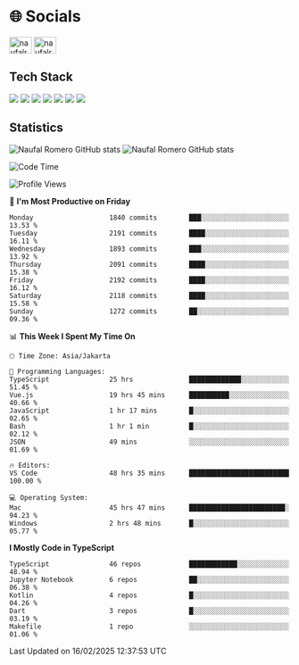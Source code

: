 <h1 align="">🌐 Socials</h1>
<p align="left">
<a href="https://linkedin.com/in/naufal-romero-putra-pratama-9ab816177/" target="blank"><img align="center" src="https://raw.githubusercontent.com/rahuldkjain/github-profile-readme-generator/master/src/images/icons/Social/linked-in-alt.svg" alt="naufalromero" height="30" width="40" /></a>
<a href="https://instagram.com/naufalromero" target="blank"><img align="center" src="https://raw.githubusercontent.com/rahuldkjain/github-profile-readme-generator/master/src/images/icons/Social/instagram.svg" alt="naufalromero" height="30" width="40" /></a>
</p>


<h2 align="">Tech Stack</h2>
<div align="">
  <img src="https://img.shields.io/badge/next.js-000000?style=for-the-badge&logo=nextdotjs&logoColor=white"/>
 <img src="https://img.shields.io/badge/typescript-%23007ACC.svg?style=for-the-badge&logo=typescript&logoColor=white"/>
 <img src="https://img.shields.io/badge/react-%2320232a.svg?style=for-the-badge&logo=react&logoColor=%2361DAFB"/>
 <img src="https://img.shields.io/badge/tailwindcss-%2338B2AC.svg?style=for-the-badge&logo=tailwind-css&logoColor=white"/>
 <img src="https://img.shields.io/badge/Prisma-3982CE?style=for-the-badge&logo=Prisma&logoColor=white"/>
 <img src="https://img.shields.io/badge/javascript-%23323330.svg?style=for-the-badge&logo=javascript&logoColor=%23F7DF1E"/>
 <img src="https://img.shields.io/badge/java-%23ED8B00.svg?style=for-the-badge&logo=openjdk&logoColor=white"/>
</div>


<h2 align="">Statistics</h2>
<div align="">
<img src="https://github-readme-stats-xi-nine-74.vercel.app/api?username=romves&show_icons=true&theme=tokyonight&include_all_commits=true&count_private=true" alt="Naufal Romero GitHub stats"/>
<img src="https://github-readme-stats-xi-nine-74.vercel.app/api/top-langs/?username=romves&theme=tokyonight&hide_border=false&include_all_commits=true&count_private=true&layout=compact" alt="Naufal Romero GitHub stats"/>
</div>

<!--START_SECTION:waka-->
![Code Time](http://img.shields.io/badge/Code%20Time-2%2C053%20hrs%2052%20mins-blue)

![Profile Views](http://img.shields.io/badge/Profile%20Views-0-blue)

📅 **I'm Most Productive on Friday** 

```text
Monday                   1840 commits        ███░░░░░░░░░░░░░░░░░░░░░░   13.53 % 
Tuesday                  2191 commits        ████░░░░░░░░░░░░░░░░░░░░░   16.11 % 
Wednesday                1893 commits        ███░░░░░░░░░░░░░░░░░░░░░░   13.92 % 
Thursday                 2091 commits        ████░░░░░░░░░░░░░░░░░░░░░   15.38 % 
Friday                   2192 commits        ████░░░░░░░░░░░░░░░░░░░░░   16.12 % 
Saturday                 2118 commits        ████░░░░░░░░░░░░░░░░░░░░░   15.58 % 
Sunday                   1272 commits        ██░░░░░░░░░░░░░░░░░░░░░░░   09.36 % 
```


📊 **This Week I Spent My Time On** 

```text
🕑︎ Time Zone: Asia/Jakarta

💬 Programming Languages: 
TypeScript               25 hrs              █████████████░░░░░░░░░░░░   51.45 % 
Vue.js                   19 hrs 45 mins      ██████████░░░░░░░░░░░░░░░   40.66 % 
JavaScript               1 hr 17 mins        █░░░░░░░░░░░░░░░░░░░░░░░░   02.65 % 
Bash                     1 hr 1 min          █░░░░░░░░░░░░░░░░░░░░░░░░   02.12 % 
JSON                     49 mins             ░░░░░░░░░░░░░░░░░░░░░░░░░   01.69 % 

🔥 Editors: 
VS Code                  48 hrs 35 mins      █████████████████████████   100.00 % 

💻 Operating System: 
Mac                      45 hrs 47 mins      ████████████████████████░   94.23 % 
Windows                  2 hrs 48 mins       █░░░░░░░░░░░░░░░░░░░░░░░░   05.77 % 
```

**I Mostly Code in TypeScript** 

```text
TypeScript               46 repos            ████████████░░░░░░░░░░░░░   48.94 % 
Jupyter Notebook         6 repos             ██░░░░░░░░░░░░░░░░░░░░░░░   06.38 % 
Kotlin                   4 repos             █░░░░░░░░░░░░░░░░░░░░░░░░   04.26 % 
Dart                     3 repos             █░░░░░░░░░░░░░░░░░░░░░░░░   03.19 % 
Makefile                 1 repo              ░░░░░░░░░░░░░░░░░░░░░░░░░   01.06 % 
```




 Last Updated on 16/02/2025 12:37:53 UTC
<!--END_SECTION:waka-->
